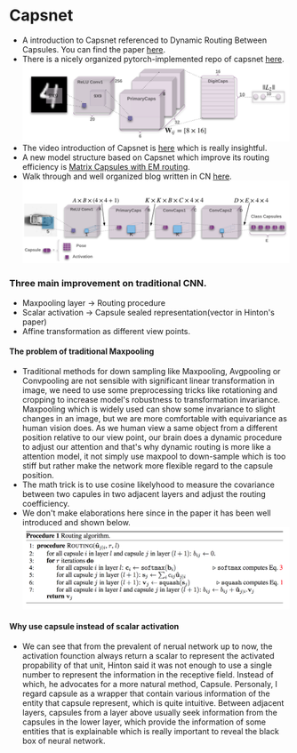 # Capsnet
- A introduction to Capsnet referenced to Dynamic Routing Between Capsules. You can find the paper [here](https://arxiv.org/pdf/1710.09829.pdf).
- There is a nicely organized pytorch-implemented repo of capsnet [here](https://github.com/laubonghaudoi/CapsNet_guide_PyTorch).
![alt text](png/model.png)
- The video introduction of Capsnet is [here](https://pan.baidu.com/s/1bo03udL) which is really insightful.
- A new model structure based on Capsnet which improve its routing efficiency is [Matrix Capsules with EM routing](https://openreview.net/pdf?id=HJWLfGWRb).
- Walk through and well organized blog written in CN [here](https://zhuanlan.zhihu.com/p/30970675).
![alt text](png/png2.png)
### Three main improvement on traditional CNN.
- Maxpooling layer -> Routing procedure
- Scalar activation -> Capsule sealed representation(vector in Hinton's paper)
- Affine transformation as different view points.
#### The problem of traditional Maxpooling
- Traditional methods for down sampling like Maxpooling, Avgpooling or Convpooling are not sensible with significant linear transformation in image, we need to use some preprocessing tricks like rotationing and cropping to increase model's robustness to transformation invariance. Maxpooling which is widely used can show some invariance to slight changes in an image, but we are more comfortable with equivariance as human vision does. As we human view a same object from a different position relative to our view point, our brain does a dynamic procedure to adjust our attention and that's why dynamic routing is more like a attention model, it not simply use maxpool to down-sample which is too stiff but rather make the network more flexible regard to the capsule position.
- The math trick is to use cosine likelyhood to measure the covariance between two capules in two adjacent layers and adjust the routing coefficiency.
- We don't make elaborations here since in the paper it has been well introduced and shown below.
![alt text](png/routing.png)
#### Why use capsule instead of scalar activation
- We can see that from the prevalent of nerual network up to now, the activation founction always return a scalar to represent the activated propability of that unit, Hinton said it was not enough to use a single number to represent the information in the receptive field. Instead of which, he advocates for a more natural method, Capsule. Personaly, I regard capsule as a wrapper that contain various information of the entity that capsule represent, which is quite intuitive. Between adjacent layers, capsules from a layer above usually seek information from the capsules in the lower layer, which provide the information of some entities that is explainable which is really important to reveal the black box of neural network.
